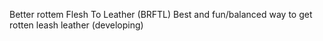 Better rottem Flesh To Leather (BRFTL)
Best and fun/balanced way to get rotten leash leather (developing)

